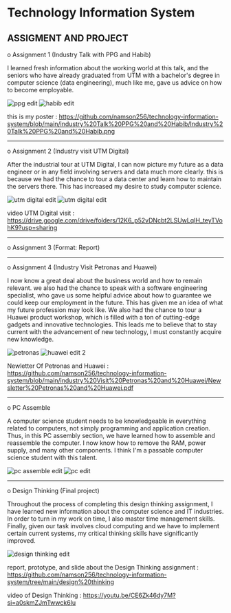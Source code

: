 # Technology Information System

ASSIGMENT AND PROJECT
---------------------

o Assignment 1 (Industry Talk with PPG and Habib)

I learned fresh information about the working world at this talk, and the seniors who have already graduated from UTM with a bachelor's degree in computer science (data engineering), much like me, gave us advice on how to become employable. 

![ppg edit](https://github.com/namson256/technology-information-system/assets/155377702/cac25716-e613-461d-821d-866319f20e20)
![habib edit](https://github.com/namson256/technology-information-system/assets/155377702/d5675711-56f5-4460-9017-f9a2262ea668)


this is my poster :
https://github.com/namson256/technology-information-system/blob/main/industry%20Talk%20PPG%20and%20Habib/Industry%20Talk%20PPG%20and%20Habib.png

---------------------------------------------------------------------------------------------------

o Assignment 2 (Industry visit UTM Digital)

After the industrial tour at UTM Digital, I can now picture my future as a data engineer or in any field involving servers and data much more clearly. this is because we had the chance to tour a data center and learn how to maintain the servers there. This has increased my desire to study computer science. 

![utm digital edit](https://github.com/namson256/technology-information-system/assets/155377702/b29fdb68-a1dd-4e6d-be16-664ba9f72e74)
![utm digital edit](https://github.com/namson256/technology-information-system/assets/155377702/1e5a4f2b-172a-46a5-af7c-92b01b33c601)

video UTM Digital visit : https://drive.google.com/drive/folders/12K6_p52vDNcbt2LSUwLqIH_teyTVohK9?usp=sharing

------------
o Assignment 3 (Format: Report)

------------
o Assignment 4 (Industry Visit Petronas and Huawei)

I now know a great deal about the business world and how to remain relevant. we also had the chance to speak with a software engineering specialist, who gave us some helpful advice about how to guarantee we could keep our employment in the future. This has given me an idea of what my future profession may look like. We also had the chance to tour a Huawei product workshop, which is filled with a ton of cutting-edge gadgets and innovative technologies. This leads me to believe that to stay current with the advancement of new technology, I must constantly acquire new knowledge. 

![petronas](https://github.com/namson256/technology-information-system/assets/155377702/4c801133-4ab7-44c0-ae90-9b81156b099f)
![huawei edit 2](https://github.com/namson256/technology-information-system/assets/155377702/107123a5-ee15-433a-b4ee-af1bc554c46f)

Newletter Of Petronas and Huawei : https://github.com/namson256/technology-information-system/blob/main/industry%20Visit%20Petronas%20and%20Huawei/Newsletter%20Petronas%20and%20Huawei.pdf

-------------------------

o PC Assemble

A computer science student needs to be knowledgeable in everything related to computers, not simply programming and application creation. Thus, in this PC assembly section, we have learned how to assemble and reassemble the computer. I now know how to remove the RAM, power supply, and many other components. I think I'm a passable computer science student with this talent.


![pc assemble edit](https://github.com/namson256/technology-information-system/assets/155377702/2c67c683-23d2-40e4-9928-826f1d3e826a)
![pc edit](https://github.com/namson256/technology-information-system/assets/155377702/cceefaa7-d313-49c3-ab9d-66cbb940401b)

---------------

o Design Thinking (Final project)

Throughout the process of completing this design thinking assignment, I have learned new information about the computer science and IT industries. In order to turn in my work on time, I also master time management skills. Finally, given our task involves cloud computing and we have to implement certain current systems, my critical thinking skills have significantly improved.

![design thinking edit](https://github.com/namson256/technology-information-system/assets/155377702/2ade37fc-1f6a-4dab-a5e7-1f45ea6fddda)

report, prototype, and slide about the Design Thinking assignment :
https://github.com/namson256/technology-information-system/tree/main/design%20thinking

video of Design Thinking : https://youtu.be/CE6Zk46dy7M?si=a0skmZJmTwwck6Iu

